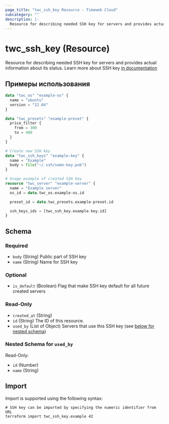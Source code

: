 ```yaml
---
page_title: "twc_ssh_key Resource - Timeweb Cloud"
subcategory: ""
description: |-
  Resource for describing needed SSH key for servers and provides actual information about its status. Learn more about SSH key in documentation https://timeweb.cloud/docs/cloud-servers/manage-servers/ssh-keys
---
```


# twc_ssh_key (Resource)

Resource for describing needed SSH key for servers and provides actual information about its status. Learn more about SSH key [in documentation](https://timeweb.cloud/docs/cloud-servers/manage-servers/ssh-keys)

## Примеры использования

```terraform
data "twc_os" "example-os" {
  name = "ubuntu"
  version = "22.04"
}

data "twc_presets" "example-preset" {
  price_filter {
    from = 300
    to = 400
  }
}

# Create new SSH key
data "twc_ssh_keys" "example-key" {
  name = "Example"
  body = file("~/.ssh/some-key.pub")
}

# Usage example of created SSH key
resource "twc_server" "example-server" {
  name = "Example server"
  os_id = data.twc_os.example-os.id

  preset_id = data.twc_presets.example-preset.id

  ssh_keys_ids = [twc_ssh_key.example-key.id]
}
```
<!-- schema generated by tfplugindocs -->
## Schema

### Required

- `body` (String) Public part of SSH key
- `name` (String) Name for SSH key

### Optional

- `is_default` (Boolean) Flag that make SSH key default for all future created servers

### Read-Only

- `created_at` (String)
- `id` (String) The ID of this resource.
- `used_by` (List of Object) Servers that use this SSH key (see [below for nested schema](#nestedatt--used_by))

<a id="nestedatt--used_by"></a>
### Nested Schema for `used_by`

Read-Only:

- `id` (Number)
- `name` (String)

## Import

Import is supported using the following syntax:

```shell
# SSH key can be imported by specifying the numeric identifier from URL
terraform import twc_ssh_key.example 42
```